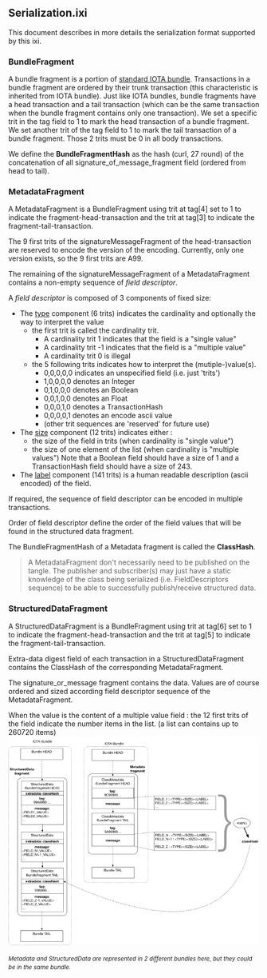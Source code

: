 ## Serialization.ixi

This document describes in more details the serialization format supported by this ixi.

### BundleFragment

A bundle fragment is a portion of [standard IOTA bundle](https://docs.iota.org/docs/getting-started/0.1/introduction/what-is-a-bundle). 
Transactions in a bundle fragment are ordered by their trunk transaction (this characteristic is inherited from IOTA bundle). 
Just like IOTA bundles, bundle fragments have a head transaction and a tail transaction (which can be the same transaction when the bundle fragment contains only one transaction). 
We set a specific trit in the tag field to 1 to mark the head transaction of a bundle fragment. 
We set another trit of the tag field to 1 to mark the tail transaction of a bundle fragment. Those 2 trits must be 0 in all body transactions.

We define the **BundleFragmentHash** as the hash (curl, 27 round) of the concatenation of all signature_of_message_fragment field (ordered from head to tail).

### MetadataFragment

A MetadataFragment is a BundleFragment using trit at tag[4] set to 1 to indicate the fragment-head-transaction and 
the trit at tag[3] to indicate the fragment-tail-transaction. 

The 9 first trits of the signatureMessageFragment of the head-transaction are reserved to encode the version of the encoding. Currently, only one version exists, so the 9 first trits are A99.

The remaining of the signatureMessageFragment of a MetadataFragment contains a non-empty sequence of *field descriptor*.


A *field descriptor* is composed of 3 components of fixed size:

- The <u>type</u> component (6 trits) indicates the cardinality and optionally the way to interpret the value  
    - the first trit is called the cardinality trit. 
        - A cardinality trit 1 indicates that the field is a "single value" 
        - A cardinality trit -1 indicates that the field is a "multiple value" 
        - A cardinality trit 0 is illegal 
    - the 5 following trits indicates how to interpret the (mutiple-)value(s).
        - 0,0,0,0,0 indicates an unspecified field (i.e. just 'trits')
        - 1,0,0,0,0 denotes an Integer 
        - 0,1,0,0,0 denotes an Boolean 
        - 0,0,1,0,0 denotes an Float 
        - 0,0,0,1,0 denotes a TransactionHash 
        - 0,0,0,0,1 denotes an encode ascii value 
        - (other trit sequences are 'reserved' for future use)
- The <u>size</u> component (12 trits) indicates either :
    - the size of the field in trits (when cardinality is "single value")
    - the size of one element of the list (when cardinality is "multiple values")
    Note that a Boolean field should have a size of 1 and a TransactionHash field should have a size of 243.
- The <u>label</u> component (141 trits) is a human readable description  (ascii encoded) of the field.

If required, the sequence of field descriptor can be encoded in multiple transactions.

Order of field descriptor define the order of the field values that will be found in the structured data fragment.

The BundleFragmentHash of a Metadata fragment is called the **ClassHash**.

> A MetadataFragment don't necessarily need to be published on the tangle. The publisher and subscriber(s) may just have 
a static knowledge of the class being serialized (i.e. FieldDescriptors sequence) to be able to successfully 
publish/receive structured data. 

### StructuredDataFragment

A StructuredDataFragment is a BundleFragment using trit at tag[6] set to 1 to indicate the fragment-head-transaction 
and the trit at tag[5] to indicate the fragment-tail-transaction. 

Extra-data digest field of each transaction in a StructuredDataFragment contains the 
ClassHash of the corresponding MetadataFragment.

The signature_or_message fragment contains the data. Values are of course ordered and sized 
according field descriptor sequence of the MetadataFragment.

When the value is the content of a multiple value field : the 12 first trits of the field indicate the number items 
in the list. (a list can contains up to 260720 items)
![bundles](docs/serialization.png)

<small>*Metadata and StructuredData are represented in 2 different bundles here, but they could be in the same bundle.*</small>
